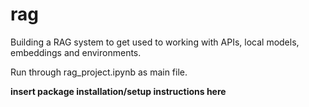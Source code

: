 # rag
Building a RAG system to get used to working with APIs, local models, embeddings and environments.

Run through rag_project.ipynb as main file. 

**insert package installation/setup instructions here**

